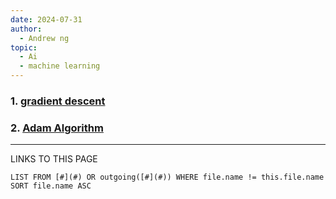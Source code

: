 ```yaml
---
date: 2024-07-31
author:
  - Andrew ng
topic:
  - Ai
  - machine learning
---
```


### 1. [gradient descent](gradient%20descent.md)

### 2. [Adam Algorithm](Adam%20Algorithm.md)  










----
LINKS TO THIS PAGE 
```dataview
LIST FROM [#](#) OR outgoing([#](#)) WHERE file.name != this.file.name SORT file.name ASC
```

